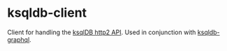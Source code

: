 # ksqldb-client

Client for handling the [ksqlDB http2 API](https://github.com/confluentinc/ksql/pull/4069). Used in conjunction with [ksqldb-graphql](https://www.npmjs.com/package/@confluentinc/ksqldb-graphql).